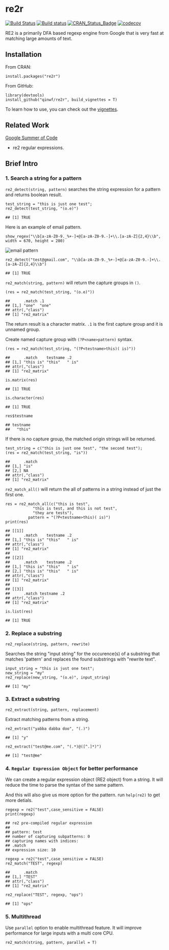 re2r
====

[![Build
Status](https://travis-ci.org/qinwf/re2r.svg?branch=master)](https://travis-ci.org/qinwf/re2r)
[![Build
status](https://ci.appveyor.com/api/projects/status/n34unrvurpv18si5/branch/master?svg=true)](https://ci.appveyor.com/project/qinwf/re2r/branch/master)
[![CRAN\_Status\_Badge](http://www.r-pkg.org/badges/version/re2r)](http://cran.r-project.org/package=re2r)
[![codecov](https://codecov.io/gh/qinwf/re2r/branch/master/graph/badge.svg)](https://codecov.io/gh/qinwf/re2r)

RE2 is a primarily DFA based regexp engine from Google that is very fast
at matching large amounts of text.

Installation
------------

From CRAN:

    install.packages("re2r")

From GitHub:

    library(devtools)
    install_github("qinwf/re2r", build_vignettes = T)

To learn how to use, you can check out the
[vignettes](https://qinwenfeng.com/re2r_doc/).

Related Work
------------

[Google Summer of
Code](https://github.com/rstats-gsoc/gsoc2016/wiki/re2-regular-expressions)
- re2 regular expressions.

Brief Intro
-----------

### 1. Search a string for a pattern

`re2_detect(string, pattern)` searches the string expression for a
pattern and returns boolean result.

    test_string = "this is just one test";
    re2_detect(test_string, "(o.e)")

    ## [1] TRUE

Here is an example of email pattern.

    show_regex("\\b[a-zA-Z0-9._%+-]+@[a-zA-Z0-9.-]+\\.[a-zA-Z]{2,4}\\b", width = 670, height = 280)

![email
pattern](https://raw.githubusercontent.com/qinwf/re2r/master/inst/img/email.png)

    re2_detect("test@gmail.com", "\\b[a-zA-Z0-9._%+-]+@[a-zA-Z0-9.-]+\\.[a-zA-Z]{2,4}\\b")

    ## [1] TRUE

`re2_match(string, pattern)` will return the capture groups in `()`.

    (res = re2_match(test_string, "(o.e)"))

    ##      .match .1   
    ## [1,] "one"  "one"
    ## attr(,"class")
    ## [1] "re2_matrix"

The return result is a character matrix. `.1` is the first capture group
and it is unnamed group.

Create named capture group with `(?P<name>pattern)` syntax.

    (res = re2_match(test_string, "(?P<testname>this)( is)"))

    ##      .match    testname .2   
    ## [1,] "this is" "this"   " is"
    ## attr(,"class")
    ## [1] "re2_matrix"

    is.matrix(res)

    ## [1] TRUE

    is.character(res)

    ## [1] TRUE

    res$testname

    ## testname 
    ##   "this"

If there is no capture group, the matched origin strings will be
returned.

    test_string = c("this is just one test", "the second test");
    (res = re2_match(test_string, "is"))

    ##      .match
    ## [1,] "is"  
    ## [2,] NA    
    ## attr(,"class")
    ## [1] "re2_matrix"

`re2_match_all()` will return the all of patterns in a string instead of
just the first one.

    res = re2_match_all(c("this is test", 
                "this is test, and this is not test", 
                "they are tests"), 
              pattern = "(?P<testname>this)( is)")
    print(res)

    ## [[1]]
    ##      .match    testname .2   
    ## [1,] "this is" "this"   " is"
    ## attr(,"class")
    ## [1] "re2_matrix"
    ## 
    ## [[2]]
    ##      .match    testname .2   
    ## [1,] "this is" "this"   " is"
    ## [2,] "this is" "this"   " is"
    ## attr(,"class")
    ## [1] "re2_matrix"
    ## 
    ## [[3]]
    ##      .match testname .2
    ## attr(,"class")
    ## [1] "re2_matrix"

    is.list(res)

    ## [1] TRUE

### 2. Replace a substring

    re2_replace(string, pattern, rewrite)

Searches the string "input string" for the occurence(s) of a substring
that matches 'pattern' and replaces the found substrings with "rewrite
text".

    input_string = "this is just one test";
    new_string = "my"
    re2_replace(new_string, "(o.e)", input_string)

    ## [1] "my"

### 3. Extract a substring

    re2_extract(string, pattern, replacement)

Extract matching patterns from a string.

    re2_extract("yabba dabba doo", "(.)")

    ## [1] "y"

    re2_extract("test@me.com", "(.*)@([^.]*)")

    ## [1] "test@me"

### 4. `Regular Expression Object` for better performance

We can create a regular expression object (RE2 object) from a string. It
will reduce the time to parse the syntax of the same pattern.

And this will also give us more option for the pattern. run `help(re2)`
to get more detials.

    regexp = re2("test",case_sensitive = FALSE)
    print(regexp)

    ## re2 pre-compiled regular expression
    ## 
    ## pattern: test
    ## number of capturing subpatterns: 0
    ## capturing names with indices: 
    ## .match
    ## expression size: 10

    regexp = re2("test",case_sensitive = FALSE)
    re2_match("TEST", regexp)

    ##      .match
    ## [1,] "TEST"
    ## attr(,"class")
    ## [1] "re2_matrix"

    re2_replace("TEST", regexp, "ops")

    ## [1] "ops"

### 5. Multithread

Use `parallel` option to enable multithread feature. It will improve
performance for large inputs with a multi core CPU.

    re2_match(string, pattern, parallel = T)
